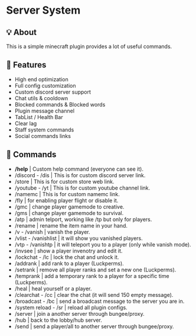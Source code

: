 # Server System

## 💡 About
This is a simple minecraft plugin provides a lot of useful commands.

## 💎 Features
- High end optimization
- Full config customization
- Custom discord server support
- Chat utils & cooldown
- Blocked commands & Blocked words
- Plugin message channel
- TabList / Health Bar
- Clear lag
- Staff system commands
- Social commands links

## 🔩 Commands
- **/help** | Custom help command (everyone can see it).
- /discord - /dis | This is for custom discord server link.
- /store | This is for custom store web link.
- /youtube - /yt | This is for custom youtube channel link.
- /namemc | This is for custom namemc link.
- /fly | for enabling player flight or disable it.
- /gmc | change player gamemode to creative.
- /gms | change player gamemode to survival.
- /atp | admin telport, working like /tp but only for players.
- /rename | rename the item name in your hand.
- /v - /vanish | vanish the player.
- /vlist - /vanishlist | it will show you vanished players.
- /vtp - /vanishtp | it will teleport you to a player (only while vanish mode).
- /invsee | show a player invenotry and edit it.
- /lockchat - /lc | lock the chat and unlock it.
- /addrank | add rank to a player (Luckperms).
- /setrank | remove all player ranks and set a new one (Luckperms).
- /temprank | add a temporary rank to a player for a specific time (Luckperms).
- /heal | heal yourself or a player.
- /clearchat - /cc | clear the chat (it will send 150 empty message).
- /broadcast - /bc | send a broadcast message to the server you are in.
- /system reload - /sr | reload all plugin configs.
- /server | join a another server through bungee/proxy.
- /hub | back to the lobby/hub server.
- /send | send a player/all to another server through bungee/proxy.
